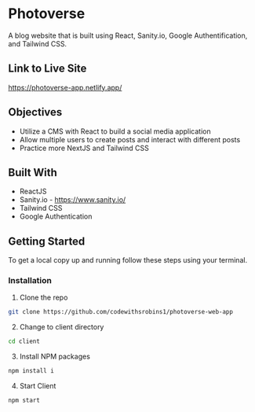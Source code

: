 # Photoverse

A blog website that is built using React, Sanity.io, Google Authentification, and Tailwind CSS. 

## Link to Live Site

https://photoverse-app.netlify.app/

## Objectives

* Utilize a CMS with React to build a social media application
* Allow multiple users to create posts and interact with different posts
* Practice more NextJS and Tailwind CSS

## Built With

* ReactJS
* Sanity.io - https://www.sanity.io/
* Tailwind CSS
* Google Authentication

## Getting Started

To get a local copy up and running follow these steps using your terminal.

### Installation

1. Clone the repo
```sh
git clone https://github.com/codewithsrobins1/photoverse-web-app
```
2. Change to client directory
```sh
cd client
```
3. Install NPM packages
```sh
npm install i

```
4. Start Client
```sh
npm start

```
